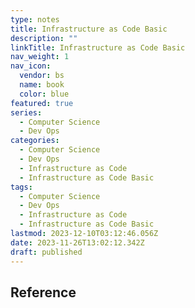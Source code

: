 ```yaml
---
type: notes
title: Infrastructure as Code Basic
description: ""
linkTitle: Infrastructure as Code Basic
nav_weight: 1
nav_icon:
  vendor: bs
  name: book
  color: blue
featured: true
series:
  - Computer Science
  - Dev Ops
categories:
  - Computer Science
  - Dev Ops
  - Infrastructure as Code
  - Infrastructure as Code Basic
tags:
  - Computer Science
  - Dev Ops
  - Infrastructure as Code
  - Infrastructure as Code Basic
lastmod: 2023-12-10T03:12:46.056Z
date: 2023-11-26T13:02:12.342Z
draft: published
---
```


## Reference
